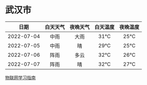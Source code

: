 # 武汉市
|日期|白天天气|夜晚天气|白天温度|夜晚温度|
|:--:|:--:|:--:|:--:|:--:|
|2022-07-04|中雨|大雨|31℃|25℃|
|2022-07-05|中雨|晴|29℃|25℃|
|2022-07-06|阵雨|多云|32℃|26℃|
|2022-07-07|阵雨|晴|32℃|27℃|
 
[物联网学习指南](http://doc.lziqi.top/IoT)
